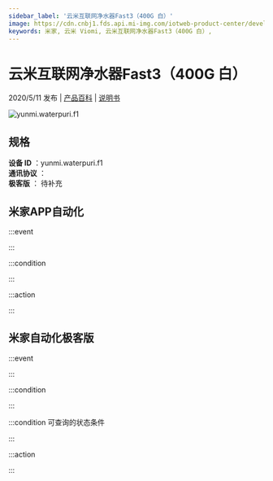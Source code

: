 ```yaml
---
sidebar_label: '云米互联网净水器Fast3（400G 白）'
image: https://cdn.cnbj1.fds.api.mi-img.com/iotweb-product-center/developer_15887478338484QwDVqvF.png?GalaxyAccessKeyId=AKVGLQWBOVIRQ3XLEW&Expires=9223372036854775807&Signature=uK1//KxuTNVrPgM6t3+rbFcL4Ts=
keywords: 米家, 云米 Viomi, 云米互联网净水器Fast3（400G 白）, 
---
```

# 云米互联网净水器Fast3（400G 白）

2020/5/11 发布 | [产品百科](https://home.mi.com/webapp/content/baike/product/index.html?model=yunmi.waterpuri.f1/) | [说明书](https://home.mi.com/views/introduction.html?model=yunmi.waterpuri.f1&region=cn)

![yunmi.waterpuri.f1](https://cdn.cnbj1.fds.api.mi-img.com/iotweb-product-center/developer_15887478338484QwDVqvF.png?GalaxyAccessKeyId=AKVGLQWBOVIRQ3XLEW&Expires=9223372036854775807&Signature=uK1//KxuTNVrPgM6t3+rbFcL4Ts=)

## 规格  
> 
**设备 ID** ：yunmi.waterpuri.f1  
**通讯协议** ：  
**极客版**  ： 待补充 


## 米家APP自动化  

:::event  

:::

:::condition  

:::

:::action   

:::

## 米家自动化极客版  

:::event  

:::

:::condition  

:::

:::condition 可查询的状态条件  

:::

:::action  

:::

        
